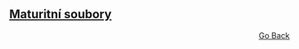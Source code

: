 ## <a href="./../../..">Maturitní soubory</a>

<p align="right">
  <a href="./../../..">Go Back</a>
</p>
